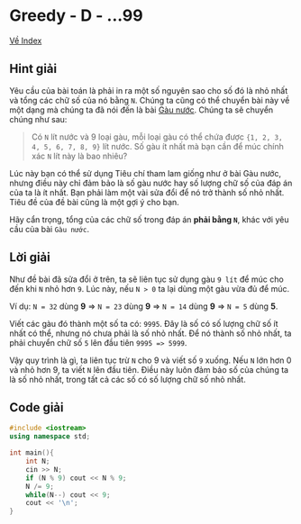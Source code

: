 # Greedy - D - ...99

[Về Index](index.md)

## Hint giải
Yêu cầu của bài toán là phải in ra một số nguyên sao cho số đó là nhỏ nhất và tổng các chữ số của nó bằng `N`. Chúng ta cũng có thể chuyển bài này về một dạng mà chúng ta đã nói đến là bài [Gàu nước](../../BasicAlgorithm/Greedy.md#1-gàu-nước). Chúng ta sẽ chuyển chúng như sau:

> Có `N` lít nước và 9 loại gàu, mỗi loại gàu có thể chứa được `{1, 2, 3, 4, 5, 6, 7, 8, 9}` lít nước. Số gàu ít nhất mà bạn cần để múc chính xác `N` lít này là bao nhiêu?

Lúc này bạn có thể sử dụng Tiêu chí tham lam giống như ở bài Gàu nước, nhưng điều này chỉ đảm bảo là số gàu nước hay số lượng chữ số của đáp án của ta là ít nhất. Bạn phải làm một vài sửa đổi để nó trở thành số nhỏ nhất. Tiêu đề của đề bài cũng là một gợi ý cho bạn.

Hãy cẩn trọng, tổng của các chữ số trong đáp án **phải bằng `N`**, khác với yêu cầu của bài `Gàu nước`.


## Lời giải
Như đề bài đã sửa đổi ở trên, ta sẽ liên tục sử dụng gàu `9 lít` để múc cho đến khi `N` nhỏ hơn `9`. Lúc này, nếu `N > 0` ta lại dùng một gàu vừa đủ để múc.

Ví dụ: `N = 32` dùng **9** => `N = 23` dùng **9** => `N = 14` dùng **9** => `N = 5` dùng **5**.

Viết các gàu đó thành một số ta có: `9995`. Đây là số có số lượng chữ số ít nhất có thể, nhưng nó chưa phải là số nhỏ nhất. Để nó thành số nhỏ nhất, ta phải chuyển chữ số `5` lên đầu tiên  `9995 => 5999`.

Vậy quy trình là gì, ta liên tục trừ `N` cho 9 và viết số `9` xuống. Nếu `N` lớn hơn 0 và nhỏ hơn 9, ta viết `N` lên đầu tiên. Điều này luôn đảm bảo số của chúng ta là số nhỏ nhất, trong tất cả các số có số lượng chữ số nhỏ nhất.


## Code giải
```cpp
#include <iostream>
using namespace std;

int main(){
	int N;
	cin >> N;
	if (N % 9) cout << N % 9;
	N /= 9;
	while(N--) cout << 9;
    cout << '\n';
}
```